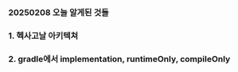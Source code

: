 ### 20250208 오늘 알게된 것들 

### 1. 헥사고날 아키텍쳐

### 2. gradle에서 implementation, runtimeOnly, compileOnly 

